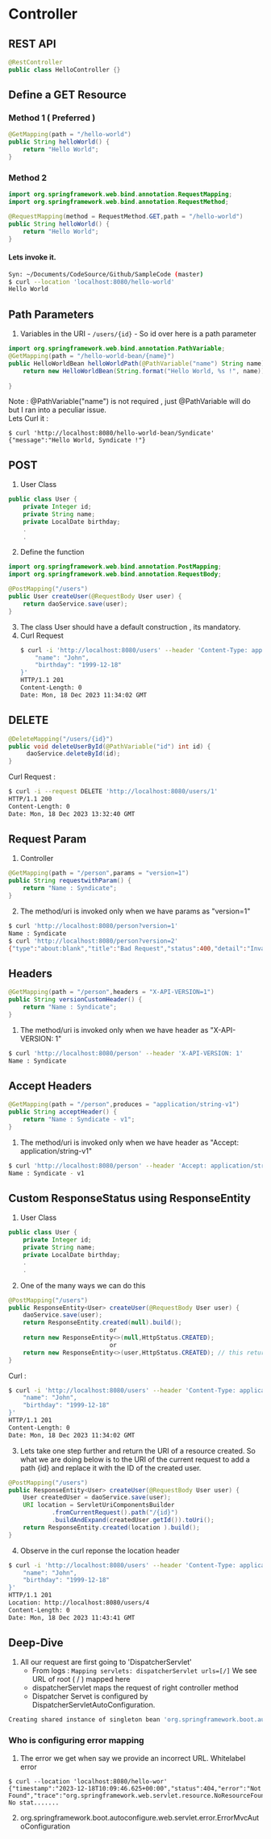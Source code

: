 # Controller

## REST API 

```java
@RestController
public class HelloController {}
```
## Define a GET Resource
### Method 1 ( Preferred ) 

```java
@GetMapping(path = "/hello-world")
public String helloWorld() {
	return "Hello World";
}
```

### Method 2

```java
import org.springframework.web.bind.annotation.RequestMapping;
import org.springframework.web.bind.annotation.RequestMethod;

@RequestMapping(method = RequestMethod.GET,path = "/hello-world")
public String helloWorld() {
	return "Hello World";
}
```

#### Lets invoke it.

```bash
Syn: ~/Documents/CodeSource/Github/SampleCode (master)
$ curl --location 'localhost:8080/hello-world'
Hello World
```

## Path Parameters

1. Variables in the URI - `/users/{id}` - So id over here is a path parameter
```java
import org.springframework.web.bind.annotation.PathVariable;
@GetMapping(path = "/hello-world-bean/{name}")
public HelloWorldBean helloWorldPath(@PathVariable("name") String name) {
	return new HelloWorldBean(String.format("Hello World, %s !", name));
	
}
```
Note : @PathVariable("name") is not required , just  @PathVariable will do but I ran into a peculiar issue.\
Lets Curl it : 

```
$ curl 'http://localhost:8080/hello-world-bean/Syndicate'
{"message":"Hello World, Syndicate !"}
```

## POST 

1. User Class 

```java
public class User {
	private Integer id;
	private String name;
	private LocalDate birthday;
    .
    .
```

2. Define the function

```java
import org.springframework.web.bind.annotation.PostMapping;
import org.springframework.web.bind.annotation.RequestBody;

@PostMapping("/users")
public User createUser(@RequestBody User user) {
	return daoService.save(user);
}
```

3. The class User should have a default construction , its mandatory.
4. Curl Request
	```bash
	$ curl -i 'http://localhost:8080/users' --header 'Content-Type: application/json' --data '{
	    "name": "John",
	    "birthday": "1999-12-18"
	}'
	HTTP/1.1 201 
	Content-Length: 0
	Date: Mon, 18 Dec 2023 11:34:02 GMT
	```

## DELETE

```java
@DeleteMapping("/users/{id}")
public void deleteUserById(@PathVariable("id") int id) {
	 daoService.deleteById(id);
}
```
Curl Request :
```bash
$ curl -i --request DELETE 'http://localhost:8080/users/1'
HTTP/1.1 200 
Content-Length: 0
Date: Mon, 18 Dec 2023 13:32:40 GMT

```
## Request Param

1. Controller 
```java
@GetMapping(path = "/person",params = "version=1")
public String requestwithParam() {
	return "Name : Syndicate";
}
```
2. The method/uri is invoked only when we have params as "version=1"

```bash
$ curl 'http://localhost:8080/person?version=1'
Name : Syndicate
$ curl 'http://localhost:8080/person?version=2'
{"type":"about:blank","title":"Bad Request","status":400,"detail":"Invalid request parameters.","instance":"/person"}
```

## Headers

```java
@GetMapping(path = "/person",headers = "X-API-VERSION=1")
public String versionCustomHeader() {
	return "Name : Syndicate";
}
```
1. The method/uri is invoked only when we have header as "X-API-VERSION: 1"

```bash
$ curl 'http://localhost:8080/person' --header 'X-API-VERSION: 1'
Name : Syndicate
```

## Accept Headers

```java
@GetMapping(path = "/person",produces = "application/string-v1")
public String acceptHeader() {
	return "Name : Syndicate - v1";
}
```
1. The method/uri is invoked only when we have header as "Accept: application/string-v1"

```bash
$ curl 'http://localhost:8080/person' --header 'Accept: application/string-v1'
Name : Syndicate - v1
```


## Custom ResponseStatus using ResponseEntity

1. User Class 

```java
public class User {
	private Integer id;
	private String name;
	private LocalDate birthday;
    .
    .
```

2. One of the many ways we can do this

```java
@PostMapping("/users")
public ResponseEntity<User> createUser(@RequestBody User user) {
	daoService.save(user);
	return ResponseEntity.created(null).build();
                            or
    return new ResponseEntity<>(null,HttpStatus.CREATED);
                            or
    return new ResponseEntity<>(user,HttpStatus.CREATED); // this returns the user(json) as well
}
```
Curl :
```bash
$ curl -i 'http://localhost:8080/users' --header 'Content-Type: application/json' --data '{
    "name": "John",
    "birthday": "1999-12-18"
}'
HTTP/1.1 201 
Content-Length: 0
Date: Mon, 18 Dec 2023 11:34:02 GMT
```

3. Lets take one step further and return the URI of a resource created. So what we are doing below is to the URI of the current request to add a path {id} and replace it with the ID of the created user.

```java
@PostMapping("/users")
public ResponseEntity<User> createUser(@RequestBody User user) {
	User createdUser = daoService.save(user);
	URI location = ServletUriComponentsBuilder
			.fromCurrentRequest().path("/{id}")
			.buildAndExpand(createdUser.getId()).toUri();
	return ResponseEntity.created(location ).build();
}
```

4. Observe in the curl reponse the location header

```bash
$ curl -i 'http://localhost:8080/users' --header 'Content-Type: application/json' --data '{
    "name": "John",
    "birthday": "1999-12-18"
}'
HTTP/1.1 201 
Location: http://localhost:8080/users/4
Content-Length: 0
Date: Mon, 18 Dec 2023 11:43:41 GMT
```

## Deep-Dive

1. All our request are first going to 'DispatcherServlet'
   - From logs : `Mapping servlets: dispatcherServlet urls=[/]` We see URL of root ( / ) mapped here
   - dispatcherServlet maps the request of right controller method
   - Dispatcher Servet is configured by DispatcherServletAutoConfiguration.

```bash
Creating shared instance of singleton bean 'org.springframework.boot.autoconfigure.web.servlet.DispatcherServletAutoConfiguration$DispatcherServletRegistrationConfiguration
```

### Who is configuring error mapping

1. The error we get when say we provide an incorrect URL. Whitelabel error

```
$ curl --location 'localhost:8080/hello-wor'
{"timestamp":"2023-12-18T10:09:46.625+00:00","status":404,"error":"Not Found","trace":"org.springframework.web.servlet.resource.NoResourceFoundException: No stat.......
```

2. org.springframework.boot.autoconfigure.web.servlet.error.ErrorMvcAutoConfiguration


